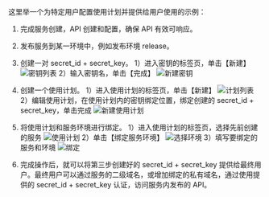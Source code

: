 这里举一个为特定用户配置使用计划并提供给用户使用的示例：

1. 完成服务创建，API 创建和配置，确保 API 有效可响应。

2. 发布服务到某一环境中，例如发布环境 release。

3. 创建一对 secret_id + secret_key。
	1）进入密钥的标签页，单击【新建】
	![密钥列表](https://i.imgur.com/dxWbsUi.png)
	2）输入密钥名，单击【完成】
	![新建密钥](https://i.imgur.com/M4EVj4J.png)

4. 创建一个使用计划。
	1）进入使用计划的标签页，单击【新建】
	![计划列表](https://i.imgur.com/OcFDOnC.png)
	2）编辑使用计划，在使用计划内的密钥绑定位置，绑定创建的 secret_id + secret_key，单击完成
	![新建使用计划](https://i.imgur.com/aQPdfNm.png)

5. 将使用计划和服务环境进行绑定。
	1）进入使用计划的标签页，选择先前创建的服务
	![使用计划](https://i.imgur.com/P1vr57v.png)
	2）单击【绑定服务环境】
	![选择环境](https://i.imgur.com/ETryxaD.png)
	3）填写要绑定的服务和环境
	![绑定](https://i.imgur.com/hLbOu00.png)

6. 完成操作后，就可以将第三步创建好的 secret_id + secret_key 提供给最终用户。最终用户可以通过服务的二级域名，或增加绑定的私有域名，通过使用提供的 secret_id + secret_key 认证，访问服务内发布的 API。
